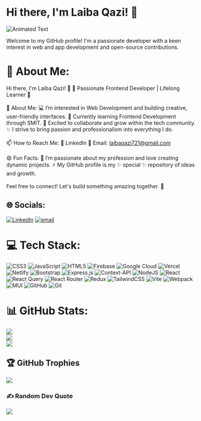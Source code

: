 # Hi there, I'm Laiba Qazi! 👋
![Animated Text](https://readme-typing-svg.herokuapp.com?font=Fira+Code&size=24&duration=3000&color=FF7F50&center=true&vCenter=true&width=800&height=50&lines=Welcome+to+my+GitHub+Profile!;I+am+a+Passionate+Developer;Let's+build+something+amazing+together!)

Welcome to my GitHub profile! I'm a passionate developer with a keen interest in web and app development and open-source contributions.

# 💫 About Me:
Hi there, I'm Laiba Qazi! 👋 🌟 Passionate Frontend Developer | Lifelong Learner 🌟<br><br>👀 About Me: 💻 I’m interested in Web Development and building creative, user-friendly interfaces. 🌱 Currently learning Frontend Development through SMIT. 💞️ Excited to collaborate and grow within the tech community. ✨ I strive to bring passion and professionalism into everything I do.<br><br>📫 How to Reach Me: 💼 LinkedIn 📧 Email: laibaqazi721@gmail.com<br><br>😄 Fun Facts: 🌈 I’m passionate about my profession and love creating dynamic projects. ⚡ My GitHub profile is my ✨ special ✨ repository of ideas and growth.<br><br>Feel free to connect! Let's build something amazing together. 🚀


## 🌐 Socials:
[![LinkedIn](https://img.shields.io/badge/LinkedIn-%230077B5.svg?logo=linkedin&logoColor=white)](https://linkedin.com/in/https://www.linkedin.com/in/laiba-qazi/) [![email](https://img.shields.io/badge/Email-D14836?logo=gmail&logoColor=white)](mailto:laibaqazi721@gmail.com) 

# 💻 Tech Stack:
![CSS3](https://img.shields.io/badge/css3-%231572B6.svg?style=flat&logo=css3&logoColor=white) ![JavaScript](https://img.shields.io/badge/javascript-%23323330.svg?style=flat&logo=javascript&logoColor=%23F7DF1E) ![HTML5](https://img.shields.io/badge/html5-%23E34F26.svg?style=flat&logo=html5&logoColor=white) ![Firebase](https://img.shields.io/badge/firebase-%23039BE5.svg?style=flat&logo=firebase) ![Google Cloud](https://img.shields.io/badge/GoogleCloud-%234285F4.svg?style=flat&logo=google-cloud&logoColor=white) ![Vercel](https://img.shields.io/badge/vercel-%23000000.svg?style=flat&logo=vercel&logoColor=white) ![Netlify](https://img.shields.io/badge/netlify-%23000000.svg?style=flat&logo=netlify&logoColor=#00C7B7) ![Bootstrap](https://img.shields.io/badge/bootstrap-%238511FA.svg?style=flat&logo=bootstrap&logoColor=white) ![Express.js](https://img.shields.io/badge/express.js-%23404d59.svg?style=flat&logo=express&logoColor=%2361DAFB) ![Context-API](https://img.shields.io/badge/Context--Api-000000?style=flat&logo=react) ![NodeJS](https://img.shields.io/badge/node.js-6DA55F?style=flat&logo=node.js&logoColor=white) ![React](https://img.shields.io/badge/react-%2320232a.svg?style=flat&logo=react&logoColor=%2361DAFB) ![React Query](https://img.shields.io/badge/-React%20Query-FF4154?style=flat&logo=react%20query&logoColor=white) ![React Router](https://img.shields.io/badge/React_Router-CA4245?style=flat&logo=react-router&logoColor=white) ![Redux](https://img.shields.io/badge/redux-%23593d88.svg?style=flat&logo=redux&logoColor=white) ![TailwindCSS](https://img.shields.io/badge/tailwindcss-%2338B2AC.svg?style=flat&logo=tailwind-css&logoColor=white) ![Vite](https://img.shields.io/badge/vite-%23646CFF.svg?style=flat&logo=vite&logoColor=white) ![Webpack](https://img.shields.io/badge/webpack-%238DD6F9.svg?style=flat&logo=webpack&logoColor=black) ![MUI](https://img.shields.io/badge/MUI-%230081CB.svg?style=flat&logo=mui&logoColor=white) ![GitHub](https://img.shields.io/badge/github-%23121011.svg?style=flat&logo=github&logoColor=white) ![Git](https://img.shields.io/badge/git-%23F05033.svg?style=flat&logo=git&logoColor=white)
# 📊 GitHub Stats:
![](https://github-readme-stats.vercel.app/api?username=Laibaqazi08&theme=dark&hide_border=false&include_all_commits=false&count_private=false)<br/>
![](https://github-readme-streak-stats.herokuapp.com/?user=Laibaqazi08&theme=dark&hide_border=false)<br/>
![](https://github-readme-stats.vercel.app/api/top-langs/?username=Laibaqazi08&theme=dark&hide_border=false&include_all_commits=false&count_private=false&layout=compact)

## 🏆 GitHub Trophies
![](https://github-profile-trophy.vercel.app/?username=Laibaqazi08&theme=radical&no-frame=false&no-bg=true&margin-w=4)

### ✍️ Random Dev Quote
![](https://quotes-github-readme.vercel.app/api?type=horizontal&theme=radical)

